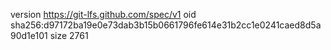 version https://git-lfs.github.com/spec/v1
oid sha256:d97172ba19e0e73dab3b15b0661796fe614e31b2cc1e0241caed8d5a90d1e101
size 2761
